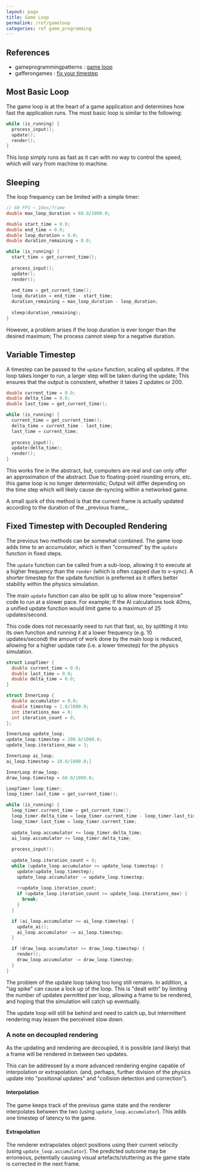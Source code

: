 ```yaml
---
layout: page
title: Game Loop
permalink: /ref/gameloop
categories: ref game_programming
---
```


## References

- gameprogrammingpatterns : [game loop][]
- gafferongames : [fix your timestep][]

## Most Basic Loop

The game loop is at the heart of a game application and determines how fast the
application runs. The most basic loop is similar to the following:

```c++
while (is_running) {
  process_input();
  update();
  render();
}
```

This loop simply runs as fast as it can with no way to control the speed, which 
will vary from machine to machine.

## Sleeping

The loop frequency can be limited with a simple timer:

```c++
// 60 FPS ~ 16ms/frame
double max_loop_duration = 60.0/1000.0; 

double start_time = 0.0;
double end_time = 0.0;
double loop_duration = 0.0;
double duration_remaining = 0.0;

while (is_running) {
  start_time = get_current_time();
  
  process_input();
  update();
  render();
  
  end_time = get_current_time();
  loop_duration = end_time - start_time;
  duration_remaining = max_loop_duration - loop_duration;
  
  sleep(duration_remaining);
}
```

However, a problem arises if the loop duration is ever longer than the desired
maximum; The process cannot sleep for a negative duration.

## Variable Timestep

A timestep can be passed to the `update` function, scaling all updates. 
If the loop takes longer to run, a larger step will be taken during the update;
This ensures that the output is consistent, whether it takes 2 updates or 200.

```c++
double current_time = 0.0;
double delta_time = 0.0;
double last_time = get_current_time();

while (is_running) {
  current_time = get_current_time();
  delta_time = current_time - last_time;
  last_time = current_time;
  
  process_input();
  update(delta_time);
  render();
}
```

This works fine in the abstract, but, computers are real and can only offer an
approximation of the abstract. Due to floating-point rounding errors, etc. this
game loop is no longer deterministic; Output will differ depending on the time 
step which will likely cause de-syncing within a networked game.

<aside>A small quirk of this method is that the current frame is actually 
updated according to the duration of the _previous frame_.</aside>

## Fixed Timestep with Decoupled Rendering

The previous two methods can be somewhat combined. The game loop adds time to 
an accumulator, which is then "consumed" by the `update` function in fixed
steps.

The `update` function can be called from a sub-loop, allowing it to execute at 
a higher frequency than the `render` (which is often capped due to v-sync). A
shorter timestep for the update function is preferred as it offers better 
stability within the physics simulation.

The main `update` function can also be split up to allow more "expensive" code 
to run at a slower pace. For example; If the AI calculations took 40ms, 
a unified update function would limit game to a maximum of 25 updates/second. 

This code does not necessarily need to run that fast, so, by splitting it into
its own function and running it at a lower frequency (e.g. 10 updates/second)
the amount of work done by the main loop is reduced, allowing for a higher 
update rate (i.e. a lower timestep) for the physics simulation.

```c++
struct LoopTimer {
  double current_time = 0.0;
  double last_time = 0.0;
  double delta_time = 0.0;
}

struct InnerLoop {
  double accumulator = 0.0;
  double timestep = 1.0/1000.0;
  int iterations_max = 0;
  int iteration_count = 0;
};

InnerLoop update_loop;
update_loop.timestep = 200.0/1000.0;
update_loop.iterations_max = 3;

InnerLoop ai_loop;
ai_loop.timestep = 10.0/1000.0;]

InnerLoop draw_loop;
draw_loop.timestep = 60.0/1000.0;

LoopTimer loop_timer;
loop_timer.last_time = get_current_time();

while (is_running) {
  loop_timer.current_time = get_current_time();
  loop_timer.delta_time = loop_timer.current_time - loop_timer.last_time;
  loop_timer.last_time = loop_timer.current_time;
  
  update_loop.accumulator += loop_timer.delta_time;
  ai_loop.accumulator += loop_timer.delta_time;
  
  process_input();
  
  update_loop.iteration_count = 0;
  while (update_loop.accumulator >= update_loop.timestep) {
    update(update_loop.timestep);
    update_loop.accumulator -= update_loop.timestep;
    
    ++update_loop.iteration_count;
    if (update_loop.iteration_count >= update_loop.iterations_max) {
      break;
    }
  }

  if (ai_loop.accumulator >= ai_loop.timestep) {
    update_ai();
    ai_loop.accumulator -= ai_loop.timestep;
  }

  if (draw_loop.accumulator >= draw_loop.timestep) {
    render();
    draw_loop.accumulator -= draw_loop.timestep;
  }
}
```

The problem of the update loop taking too long still remains. In addition, a 
"lag spike" can cause a lock up of the loop. This is "dealt with" by limiting 
the number of updates permitted per loop, allowing a frame to be rendered, and
hoping that the simulation will catch up eventually. 

The update loop will still be behind and need to catch up, but intermittent 
rendering may lessen the perceived slow down.

### A note on decoupled rendering

As the updating and rendering are decoupled, it is possible (and likely) that a
frame will be rendered in between two updates.

This can be addressed by a more advanced rendering engine capable of 
interpolation or extrapolation. (and, perhaps, further division of the physics
update into "positional updates" and "collision detection and correction").

#### Interpolation

The game keeps track of the previous game state and the renderer interpolates
between the two (using `update_loop.accumulator`). This adds one timestep of 
latency to the game.

#### Extrapolation

The renderer extrapolates object positions using their current velocity (using
`update_loop.accumulator`). The predicted outcome may be erroneous, potentially
causing visual artefacts/stuttering as the game state is corrected in the next 
frame.

[game loop]: <https://gameprogrammingpatterns.com/game-loop.html>
[fix your timestep]: <https://gafferongames.com/post/fix_your_timestep/>
